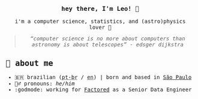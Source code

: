 <samp>
<div align="center">
  <h3>hey there, I'm Leo! 👋</h3>
  <!-- <p><img width="320" alt="Banner" src="https://github.com/leomoreno11/leomoreno11/blob/main/banner-1.jpeg"/></p> -->
  <p>i'm a computer science, statistics, and (astro)physics lover 🌌</p>
  <blockquote><i>“computer science is no more about computers than astronomy is about telescopes” - edsger dijkstra</i></blockquote>
</div>
<h2>🔭 about me</h2>
<ul>
  <li>🇧🇷 brazilian (<abbr title="Portuguese - Brazil">pt-br</abbr> / <abbr title="English">en</abbr>) | born and based in <a href="https://en.wikipedia.org/wiki/S%C3%A3o_Paulo" target="_blank">São Paulo</a></li>
  <li>🧛‍♂️ pronouns: <i>he/him</i></li>
  <li> :godmode: working for <a href="https://www.factored.ai" target="_blank">Factored</a> as a Senior Data Engineer</li>
    </ul>
  </li>
</ul>
</samp>
